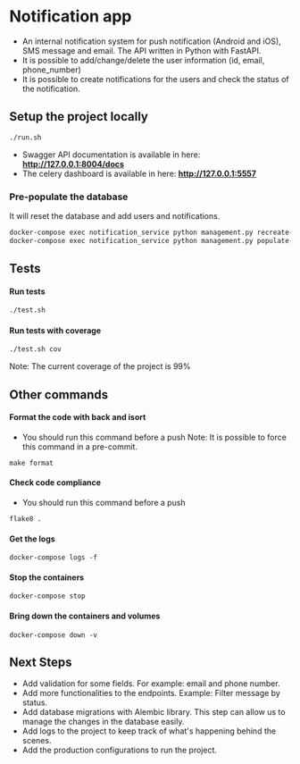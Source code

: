 # Notification app
- An internal notification system for push notification (Android and iOS), SMS message and email. The API written in 
  Python with FastAPI.
- It is possible to add/change/delete the user information (id, email, phone_number)
- It is possible to create notifications for the users and check the status of the notification.


## Setup the project locally
```sh
./run.sh
```
- Swagger API documentation is available in here: **http://127.0.0.1:8004/docs**
- The celery dashboard is available in here: **http://127.0.0.1:5557**

### Pre-populate the database 
It will reset the database and add users and notifications.
```sh
docker-compose exec notification_service python management.py recreate-db && \
docker-compose exec notification_service python management.py populate-db
```

## Tests
#### Run tests
```sh
./test.sh
```

#### Run tests with coverage
```sh
./test.sh cov
```
Note: The current coverage of the project is 99%


## Other commands
#### Format the code with back and isort
- You should run this command before a push
Note: It is possible to force this command in a pre-commit.
```shell
make format
```

#### Check code compliance
- You should run this command before a push
```shell
flake8 .
```

#### Get the logs
```shell
docker-compose logs -f
```


#### Stop the containers
```shell
docker-compose stop
```

#### Bring down the containers and volumes
```shell
docker-compose down -v
```


## Next Steps
- Add validation for some fields. For example: email and phone number. 
- Add more functionalities to the endpoints. Example: Filter message by status.
- Add database migrations with Alembic library. This step can allow us to manage the changes in the 
  database easily.
- Add logs to the project to keep track of what's happening behind the scenes. 
- Add the production configurations to run the project.